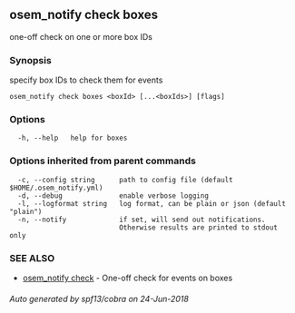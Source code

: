 ## osem_notify check boxes

one-off check on one or more box IDs

### Synopsis

specify box IDs to check them for events

```
osem_notify check boxes <boxId> [...<boxIds>] [flags]
```

### Options

```
  -h, --help   help for boxes
```

### Options inherited from parent commands

```
  -c, --config string      path to config file (default $HOME/.osem_notify.yml)
  -d, --debug              enable verbose logging
  -l, --logformat string   log format, can be plain or json (default "plain")
  -n, --notify             if set, will send out notifications.
                           Otherwise results are printed to stdout only
```

### SEE ALSO

* [osem_notify check](osem_notify_check.md)	 - One-off check for events on boxes

###### Auto generated by spf13/cobra on 24-Jun-2018
